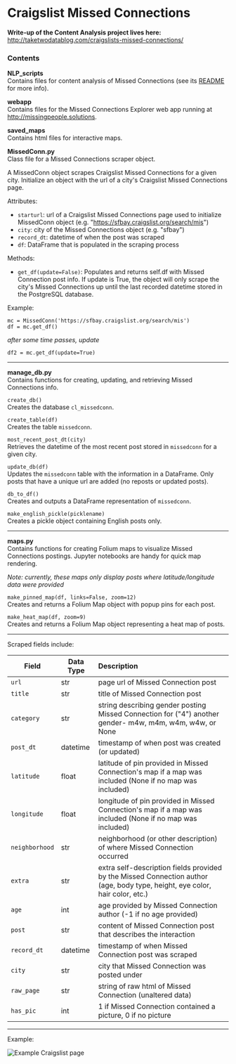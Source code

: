 # Craigslist Missed Connections

**Write-up of the Content Analysis project lives here:**
<br>http://taketwodatablog.com/craigslists-missed-connections/

### Contents
**NLP_scripts**<br>
Contains files for content analysis of Missed Connections (see its [README](https://github.com/stong1108/CL_missedconn/tree/master/NLP_scripts) for more info).

**webapp**<br>
Contains files for the Missed Connections Explorer web app running at http://missingpeople.solutions.

**saved_maps**<br>
Contains html files for interactive maps.

**MissedConn.py**<br>
Class file for a Missed Connections scraper object.

A MissedConn object scrapes Craigslist Missed Connections for a given city. Initialize an object with the url of a city's Craigslist Missed Connections page.

Attributes:
+ `starturl`: url of a Craigslist Missed Connections page used to initialize MissedConn object (e.g. "https://sfbay.craigslist.org/search/mis")
+ `city`: city of the Missed Connections object (e.g. "sfbay")
+ `record_dt`: datetime of when the post was scraped
+ `df`: DataFrame that is populated in the scraping process

Methods:
+ `get_df(update=False)`: Populates and returns self.df with Missed Connection post info. If update is True, the object will only scrape the city's Missed Connections up until the last recorded datetime stored in the PostgreSQL database.

Example:
```
mc = MissedConn('https://sfbay.craigslist.org/search/mis')
df = mc.get_df()
```
*after some time passes, update*
```
df2 = mc.get_df(update=True)
```
***
**manage_db.py**<br>
Contains functions for creating, updating, and retrieving Missed Connections info.

`create_db()`
<br>Creates the database `cl_missedconn`.

`create_table(df)`
<br>Creates the table `missedconn`.

`most_recent_post_dt(city)`
<br>Retrieves the datetime of the most recent post stored in `missedconn` for a given city.

`update_db(df)`
<br>Updates the `missedconn` table with the information in a DataFrame. Only posts that have a unique url are added (no reposts or updated posts).

`db_to_df()`
<br>Creates and outputs a DataFrame representation of `missedconn`.

`make_english_pickle(picklename)`
<br>Creates a pickle object containing English posts only.

***
**maps.py**<br>
Contains functions for creating Folium maps to visualize Missed Connections postings. Jupyter notebooks are handy for quick map rendering.

*Note: currently, these maps only display posts where latitude/longitude data were provided*

`make_pinned_map(df, links=False, zoom=12)`
<br>Creates and returns a Folium Map object with popup pins for each post.

`make_heat_map(df, zoom=9)`
<br>Creates and returns a Folium Map object representing a heat map of posts.
***
Scraped fields include:

|Field|Data Type|Description|
|---|---|:--|
|`url`|str|page url of Missed Connection post|
|`title`|str|title of Missed Connection post|
|`category`|str|string describing gender posting Missed Connection for ("4") another gender- m4w, m4m, w4m, w4w, or None|
|`post_dt`|datetime|timestamp of when post was created (or updated)|
|`latitude`|float|latitude of pin provided in Missed Connection's map if a map was included (None if no map was included)|
|`longitude`|float|longitude of pin provided in Missed Connection's map if a map was included (None if no map was included)|
|`neighborhood`|str|neighborhood (or other description) of where Missed Connection occurred|
|`extra`|str|extra self-description fields provided by the Missed Connection author (age, body type, height, eye color, hair color, etc.)|
|`age`|int|age provided by Missed Connection author (-1 if no age provided)|
|`post`|str|content of Missed Connection post that describes the interaction|
|`record_dt`|datetime|timestamp of when Missed Connection post was scraped|
|`city`|str|city that Missed Connection was posted under|
|`raw_page`|str|string of raw html of Missed Connection (unaltered data)|
|`has_pic`|int|1 if Missed Connection contained a picture, 0 if no picture|
***
Example:

![Example Craigslist page](./images/ex_cl_page.png)
